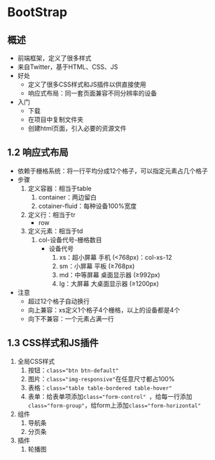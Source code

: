 # BootStrap

## 概述

- 前端框架，定义了很多样式
- 来自Twitter，基于HTML、CSS、JS
- 好处
  - 定义了很多CSS样式和JS插件以供直接使用
  - 响应式布局：同一套页面兼容不同分辨率的设备
- 入门
  - 下载
  - 在项目中复制文件夹
  - 创建html页面，引入必要的资源文件

## 1.2 响应式布局

- 依赖于栅格系统：将一行平均分成12个格子，可以指定元素占几个格子
- 步骤
  1. 定义容器：相当于table
     1. container：两边留白
     2. cotainer-fluid：每种设备100%宽度
  2. 定义行：相当于tr
     - row
  3. 定义元素：相当于td
     1. col-设备代号-栅格数目
        - 设备代号
          1. xs：超小屏幕 手机 (<768px)：col-xs-12
          2. sm：小屏幕 平板 (≥768px)
          3. md：中等屏幕 桌面显示器 (≥992px)
          4. lg：大屏幕 大桌面显示器 (≥1200px)
- 注意
  - 超过12个格子自动换行
  - 向上兼容：xs定义1个格子4个栅格，以上的设备都是4个
  - 向下不兼容：一个元素占满一行

## 1.3 CSS样式和JS插件

1. 全局CSS样式
   1. 按钮：`class="btn btn-default"`
   2. 图片：`class="img-responsive"`在任意尺寸都占100%
   3. 表格：`class="table table-bordered table-hover"`
   4. 表单：给表单项添加`class="form-control" `，给每一行添加`class="form-group"`，给form上添加`class="form-horizontal"`
2. 组件
   1. 导航条
   2. 分页条
3. 插件
   1. 轮播图
